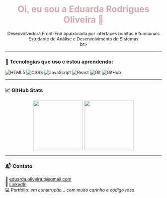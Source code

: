 <h1 align="center" style="color:#D8A7B1;">Oi, eu sou a Eduarda Rodrigues Oliveira 🌸</h1>

<p align="center">
  Desenvolvedora Front-End apaixonada por interfaces bonitas e funcionais<br>
  Estudante de Análise e Desenvolvimento de Sistemas<br>
 br>
</p>

---

### 💖 Tecnologias que uso e estou aprendendo:

![HTML5](https://img.shields.io/badge/-HTML5-f6c3d4?style=for-the-badge&logo=html5&logoColor=white)
![CSS3](https://img.shields.io/badge/-CSS3-e8a9c3?style=for-the-badge&logo=css3&logoColor=white)
![JavaScript](https://img.shields.io/badge/-JavaScript-f7cad0?style=for-the-badge&logo=javascript&logoColor=white)
![React](https://img.shields.io/badge/-React-f3aec7?style=for-the-badge&logo=react&logoColor=white)
![Git](https://img.shields.io/badge/-Git-f0a6ca?style=for-the-badge&logo=git&logoColor=white)
![GitHub](https://img.shields.io/badge/-GitHub-e4bad4?style=for-the-badge&logo=github&logoColor=white)

---

### 📈 GitHub Stats

<div align="center">
  <img height="160em" src="https://github-readme-stats.vercel.app/api?username=SEU_USUARIO&show_icons=true&theme=rose_pine&hide_border=true&title_color=ffaec9&icon_color=ffaec9&text_color=fceff9&bg_color=fff0f5"/>
  <img height="160em" src="https://github-readme-stats.vercel.app/api/top-langs/?username=SEU_USUARIO&layout=compact&theme=rose_pine&hide_border=true&title_color=ffaec9&text_color=fceff9&bg_color=fff0f5"/>
</div>

---

### 📬 Contato

📧 eduarda.oliveira.ti@gmail.com  
🔗 [LinkedIn](https://www.linkedin.com/in/eduarda-rodrigues-oliveira-84531219a/)  
💻 Portfólio: *em construção... com muito carinho e código rosa*


